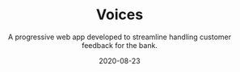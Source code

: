 ---
slug: "/components/sections/Portfolio/Portfolio"
date: "2020-08-23"
title: "Voices"
subtitle: "A progressive web app developed to streamline handling customer feedback for the bank."
company: "WSFS Bank"
description: "The app was developed to streamline data entry for customer feedback. Within the app, employees can submit a customer feedback case that contains information pertaining to the case. Once the case is submitted, the case goes through a lifecycle and employees associated with the case must undergo certain procedures for the case to proceed to next steps in the lifecycle.

The app allows you to view live data in the form of pie charts and histograms. The user can then export user specified data as a .csv file, allowing them to further analyze data using Excel."
mainImage: "./voices-main.png"
tech:
    - React
    - Jest
    - Enzyme
    - Nginx
    - Azure AD
    - JSX
    - JavaScript
    - HTML
    - CSS
    - Material-UI
    - Node.js
    - React Testing Library
    - Git
---